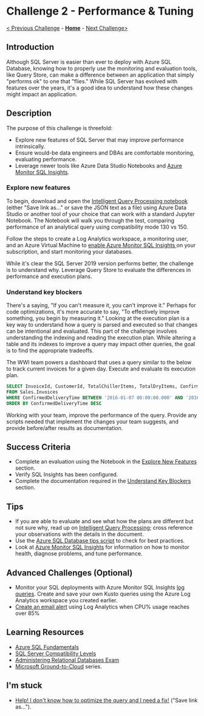 # Challenge 2 - Performance & Tuning

[< Previous Challenge](./Challenge01.md) - **[Home](../README.md)** - [Next Challenge>](./Challenge03.md)

## Introduction

Although SQL Server is easier than ever to deploy with Azure SQL Database, knowing how to properly use the monitoring and evaluation tools, like Query Store, can make a difference between an application that simply "performs ok" to one that "flies."  While SQL Server has evolved with features over the years, it's a good idea to understand how these changes might impact an application.

## Description

The purpose of this challenge is threefold:

* Explore new features of SQL Server that may improve performance intrinsically.
* Ensure would-be data engineers and DBAs are comfortable monitoring, evaluating performance. 
* Leverage newer tools like Azure Data Studio Notebooks and [Azure Monitor SQL Insights](https://docs.microsoft.com/en-us/azure/azure-monitor/insights/sql-insights-overview).

### Explore new features

To begin, download and open the [Intelligent Query Processing notebook](./Resources/SQLWTH_Challenge3_IntelligentQueryProcessing.ipynb?raw=true) (either "Save link as..." or save the JSON text as a file) using Azure Data Studio or another tool of your choice that can work with a standard Jupyter Notebook. The Notebook will walk you through the test, comparing performance of an analytical query using compatibility mode 130 vs 150.

Follow the steps to create a Log Analytics workspace, a monitoring user, and an Azure Virtual Machine to [enable Azure Monitor SQL Insights ](https://docs.microsoft.com/en-us/azure/azure-monitor/insights/sql-insights-enable) on your subscription, and start monitoring your databases.

While it's clear the SQL Server 2019 version performs better, the challenge is to understand why. Leverage Query Store to evaluate the differences in performance and execution plans.  

### Understand key blockers

There's a saying, "If you can't measure it, you can't improve it." Perhaps for code optimizations, it's more accurate to say, "To effectively improve something, you begin by measuring it." Looking at the execution plan is a key way to understand how a query is parsed and executed so that changes can be intentional and evaluated. This part of the challenge involves understanding the indexing and reading the execution plan. While altering a table and its indexes to improve a query may impact other queries, the goal is to find the appropriate tradeoffs.

The WWI team powers a dashboard that uses a query similar to the below to track current invoices for a given day. Execute and evaluate its execution plan. 

```sql
SELECT InvoiceId, CustomerId, TotalChillerItems, TotalDryItems, ConfirmedDeliveryTime
FROM Sales.Invoices
WHERE ConfirmedDeliveryTime BETWEEN '2016-01-07 00:00:00.000' AND '2016-01-07 23:59:59.998'
ORDER BY ConfirmedDeliveryTime DESC
```

Working with your team, improve the performance of the query. Provide any scripts needed that implement the changes your team suggests, and provide before/after results as documentation.

## Success Criteria

* Complete an evaluation using the Notebook in the [Explore New Features](#explore-new-features) section.
* Verify SQL Insights has been configured.
* Complete the documentation required in the [Understand Key Blockers](#understand-key-blockers) section.

## Tips

* If you are able to evaluate and see what how the plans are different but not sure why, read up on [Intelligent Query Processing](https://docs.microsoft.com/en-us/sql/relational-databases/performance/intelligent-query-processing?view=sql-server-ver15); cross reference your observations with the details in the document.
* Use the [Azure SQL Database tips script](https://github.com/microsoft/azure-sql-tips/wiki/Azure-SQL-Database-tips) to check for best practices.
* Look at [Azure Monitor SQL Insights](https://docs.microsoft.com/en-us/azure/azure-monitor/insights/sql-insights-overview) for information on how to monitor health, diagnose problems, and tune performance.

## Advanced Challenges (Optional)

* Monitor your SQL deployments with Azure Monitor SQL Insights [log queries](https://docs.microsoft.com/en-us/azure/azure-monitor/logs/get-started-queries). Create and save your own Kusto queries using the Azure Log Analytics workspace you created earlier. 
* [Create an email alert](https://docs.microsoft.com/en-us/azure/azure-monitor/alerts/alerts-log) using Log Analytics when CPU% usage reaches over 85%

## Learning Resources

* [Azure SQL Fundamentals](https://aka.ms/azuresqlfundamentals)
* [SQL Server Compatibility Levels](https://docs.microsoft.com/en-us/sql/t-sql/statements/alter-database-transact-sql-compatibility-level?view=sql-server-ver15)
* [Administering Relational Databases Exam](https://docs.microsoft.com/en-us/learn/certifications/exams/dp-300)
* [Microsoft Ground-to-Cloud](https://github.com/microsoft/sqlworkshops-sqlg2c/blob/master/README.md) series.

## I'm stuck

* [Help! I don't know how to optimize the query and I need a fix!](./Resources/fix_query.sql?raw=true) ("Save link as...").